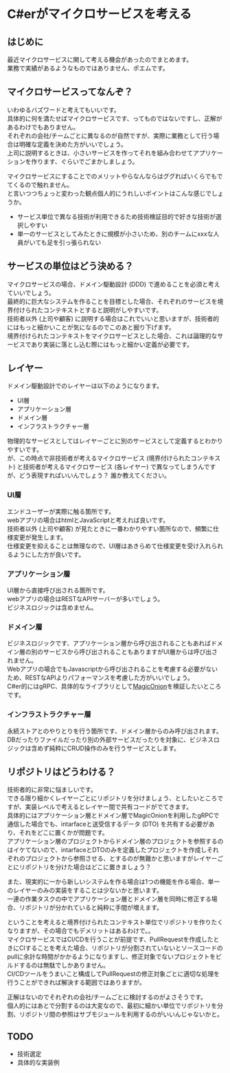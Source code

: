 # C#erがマイクロサービスを考える

## はじめに

最近マイクロサービスに関して考える機会があったのでまとめます。  
業務で実績があるようなものではありません、ポエムです。  

## マイクロサービスってなんぞ？

いわゆるバズワードと考えてもいいです。  
具体的に何を満たせばマイクロサービスです、ってものではないですし、正解があるわけでもありません。  
それぞれの会社/チームごとに異なるのが自然ですが、実際に業務として行う場合は明確な定義を決めた方がいいでしょう。  
上司に説明するときは、小さいサービスを作ってそれを組み合わせてアプリケーションを作ります、ぐらいでごまかしましょう。  

マイクロサービスにすることでのメリットやらなんならはググればいくらでもでてくるので触れません。  
と言いつつちょっと変わった観点個人的にうれしいポイントはこんな感じでしょうか。  

* サービス単位で異なる技術が利用できるため技術検証目的で好きな技術が選択しやすい
* 単一のサービスとしてみたときに規模が小さいため、別のチームにxxxな人員がいても足を引っ張られない

## サービスの単位はどう決める？

マイクロサービスの場合、ドメイン駆動設計 (DDD) で進めることを必須と考えていいでしょう。  
最終的に巨大なシステムを作ることを目標とした場合、それぞれのサービスを境界付けられたコンテキストとすると説明がしやすいです。  
技術者以外 (上司や顧客) に説明する場合はこれでいいと思いますが、技術者的にはもっと細かいことが気になるのでこのあと掘り下げます。  
境界付けられたコンテキストをマイクロサービスとした場合、これは論理的なサービスであり実装に落とし込む際にはもっと細かい定義が必要です。  

## レイヤー

ドメイン駆動設計でのレイヤーは以下のようになります。

* UI層
* アプリケーション層
* ドメイン層
* インフラストラクチャー層

物理的なサービスとしてはレイヤーごとに別のサービスとして定義するとわかりやすいです。  
が、この時点で非技術者が考えるマイクロサービス (境界付けられたコンテキスト) と技術者が考えるマイクロサービス (各レイヤー) で異なってしまうんですが、どう表現すればいいんでしょう？ 誰か教えてください。  

### UI層

エンドユーザーが実際に触る箇所です。  
webアプリの場合はhtmlとJavaScriptと考えれば良いです。  
技術者以外 (上司や顧客) が見たときに一番わかりやすい箇所なので、頻繁に仕様変更が発生します。  
仕様変更を抑えることは無理なので、UI層はあきらめて仕様変更を受け入れられるようにした方が良いです。  

### アプリケーション層

UI層から直接呼び出される箇所です。  
webアプリの場合はRESTなAPIサーバーが多いでしょう。  
ビジネスロジックは含めません。  

### ドメイン層

ビジネスロジックです、アプリケーション層から呼び出されることもあればドメイン層の別のサービスから呼び出されることもありますがUI層からは呼び出されません。  
Webアプリの場合でもJavascriptから呼び出されることを考慮する必要がないため、RESTなAPIよりパフォーマンスを考慮した方がいいでしょう。  
C#er的にはgRPC、具体的なライブラリとして[MagicOnion](https://github.com/neuecc/MagicOnion)を検証したいところです。  

### インフラストラクチャー層

永続ストアとのやりとりを行う箇所です、ドメイン層からのみ呼び出されます。  
DBだったりファイルだったり別の外部サービスだったりを対象に、ビジネスロジックは含めず純粋にCRUD操作のみを行うサービスとします。  

## リポジトリはどうわける？

技術者的に非常に悩ましいです。  
できる限り細かくレイヤーごとにリポジトリを分けましょう、としたいところですが、実装レベルで考えるとレイヤー間で共有コードがでてきます。  
具体的にはアプリケーション層とドメイン層でMagicOnionを利用したgRPCで通信した場合でも、intarfaceと送受信するデータ (DTO) を共有する必要があり、それをどこに置くかが問題です。  
アプリケーション層のプロジェクトからドメイン層のプロジェクトを参照するのはイケてないので、intarfaceとDTOのみを定義したプロジェクトを作成しそれぞれのプロジェクトから参照させる、とするのが無難かと思いますがレイヤーごとにリポジトリを分けた場合はどこに置きましょう？  

また、現実的に一から新しいシステムを作る場合は1つの機能を作る場合、単一のレイヤーのみの実装をすることは少ないかと思います。  
一連の作業タスクの中でアプリケーション層とドメイン層を同時に修正する場合、リポジトリが分かれていると純粋に手間が増えます。  

ということを考えると境界付けられたコンテキスト単位でリポジトリを作りたくなりますが、その場合でもデメリットはあるわけで。。  
マイクロサービスではCI/CDを行うことが前提です、PullRequestを作成したときにCIすることを考えた場合、リポジトリが分割されていないとソースコードのpullに余計な時間がかかるようになりますし、修正対象でないプロジェクトをビルドするのは無駄でしかありません。  
CI/CDツールをうまいこと構成してPullRequestの修正対象ごとに適切な処理を行うことができれば解決する範囲ではありますが。

正解はないのでそれぞれの会社/チームごとに検討するのがよさそうです。  
個人的にはあとで分割するのは大変なので、最初に細かい単位でリポジトリを分割、リポジトリ間の参照はサブモジュールを利用するのがいいんじゃないかと。  

## TODO

* 技術選定
* 具体的な実装例